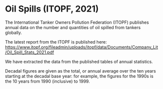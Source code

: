 # Oil Spills (ITOPF, 2021)

The International Tanker Owners Pollution Federation (ITOPF) publishes annual data on the number and quantities of oil spilled from tankers globally.

The latest report from the ITOPF is published here: https://www.itopf.org/fileadmin/uploads/itopf/data/Documents/Company_Lit/Oil_Spill_Stats_2021.pdf

We have extracted the data from the published tables of annual statistics.

Decadal figures are given as the total, or annual average over the ten years starting at the decadal base year: for example, the figures for the 1990s is the 10 years from 1990 (inclusive) to 1999.